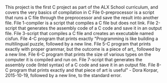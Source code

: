 This project is the first C project as part of the ALX School curriculum, and covers the very basics of compilation in C
File 0-preprocessor is a script that runs a C file through the preprocessor and save the result into another file.
File 1-compiler is a script that compiles a C file but does not link.
File 2-script that generates the assembly code of a C code and save it in an output file.
File 3-script that compiles a C file and creates an executable named cisfun.
File 4-C program that prints exactly "Programming is like building a multilingual puzzle, followed by a new line.
File 5-C program that prints exactly with proper grammar, but the outcome is a piece of art,, followed by a new line.
File 6-C program that prints the size of various types on the computer it is compiled and run on.
File 7-script that generates the assembly code (Intel syntax) of a C code and save it in an output file.
File 8-C program that prints exactly and that piece of art is useful" - Dora Korpar, 2015-10-19, followed by a new line, to the standard error.
